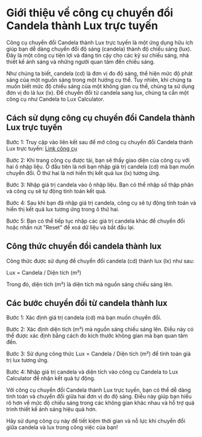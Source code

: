 Giới thiệu về công cụ chuyển đổi Candela thành Lux trực tuyến
=============================================================

Công cụ chuyển đổi Candela thành Lux trực tuyến là một ứng dụng hữu ích giúp bạn dễ dàng chuyển đổi độ sáng (candela) thành độ chiếu sáng (lux). Đây là một công cụ tiện lợi và đáng tin cậy cho các kỹ sư chiếu sáng, nhà thiết kế ánh sáng và những người quan tâm đến chiếu sáng.

Như chúng ta biết, candela (cd) là đơn vị đo độ sáng, thể hiện mức độ phát sáng của một nguồn sáng trong một hướng cụ thể. Tuy nhiên, khi chúng ta muốn biết mức độ chiếu sáng của một không gian cụ thể, chúng ta sử dụng đơn vị đo là lux (lx). Để chuyển đổi từ candela sang lux, chúng ta cần một công cụ như Candela to Lux Calculator.

Cách sử dụng công cụ chuyển đổi Candela thành Lux trực tuyến
------------------------------------------------------------

Bước 1: Truy cập vào liên kết sau để mở công cụ chuyển đổi Candela thành Lux trực tuyến: [Link công cụ](https://www.onlinecalculatorsfree.com/vi/tools/candela-to-lux-calculator.html)

Bước 2: Khi trang công cụ được tải, bạn sẽ thấy giao diện của công cụ với hai ô nhập liệu. Ô đầu tiên là nơi bạn nhập giá trị candela (cd) mà bạn muốn chuyển đổi. Ô thứ hai là nơi hiển thị kết quả lux (lx) tương ứng.

Bước 3: Nhập giá trị candela vào ô nhập liệu. Bạn có thể nhập số thập phân và công cụ sẽ tự động tính toán kết quả.

Bước 4: Sau khi bạn đã nhập giá trị candela, công cụ sẽ tự động tính toán và hiển thị kết quả lux tương ứng trong ô thứ hai.

Bước 5: Bạn có thể tiếp tục nhập các giá trị candela khác để chuyển đổi hoặc nhấn nút "Reset" để xoá dữ liệu và bắt đầu lại.

Công thức chuyển đổi candela thành lux
--------------------------------------

Công thức được sử dụng để chuyển đổi candela (cd) thành lux (lx) như sau:

Lux = Candela / Diện tích (m²)

Trong đó, diện tích (m²) là diện tích mà nguồn sáng chiếu sáng lên.

Các bước chuyển đổi từ candela thành lux
----------------------------------------

Bước 1: Xác định giá trị candela (cd) mà bạn muốn chuyển đổi.

Bước 2: Xác định diện tích (m²) mà nguồn sáng chiếu sáng lên. Điều này có thể được xác định bằng cách đo kích thước không gian mà bạn quan tâm đến.

Bước 3: Sử dụng công thức Lux = Candela / Diện tích (m²) để tính toán giá trị lux tương ứng.

Bước 4: Nhập giá trị candela và diện tích vào công cụ Candela to Lux Calculator để nhận kết quả tự động.

Với công cụ chuyển đổi Candela thành Lux trực tuyến, bạn có thể dễ dàng tính toán và chuyển đổi giữa hai đơn vị đo độ sáng. Điều này giúp bạn hiểu rõ hơn về mức độ chiếu sáng trong các không gian khác nhau và hỗ trợ quá trình thiết kế ánh sáng hiệu quả hơn.

Hãy sử dụng công cụ này để tiết kiệm thời gian và nỗ lực khi chuyển đổi giữa candela và lux trong công việc của bạn!